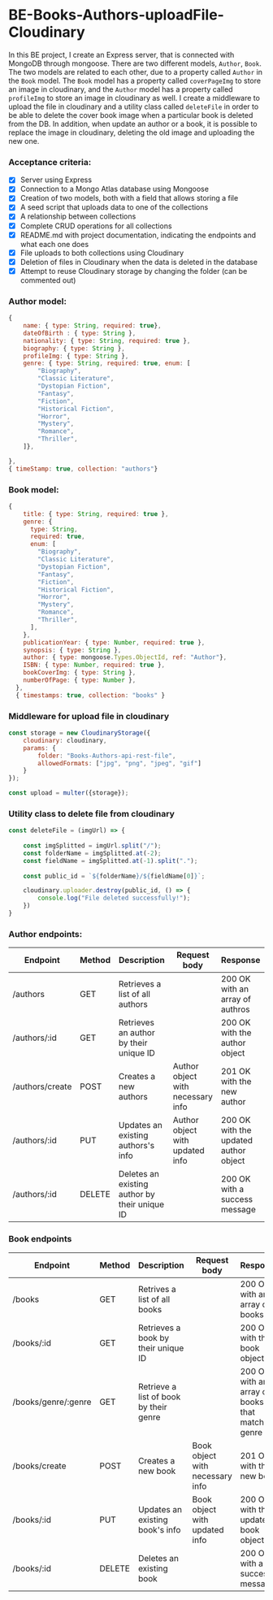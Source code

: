 # BE-Books-Authors-uploadFile-Cloudinary

In this BE project, I create an Express server, that is connected with MongoDB through mongoose. There are two different models, `Author`, `Book`. The two models are related to each other, due to a property called `Author` in the `Book` model.
The `Book` model has a property called `coverPageImg` to store an image in cloudinary, and the `Author` model has a property called `profileImg` to store an image in cloudinary as well.
I create a middleware to upload the file in cloudinary and a utility class called `deleteFile` in order to be able to delete the cover book image when a particular book is deleted from the DB. In addition, when update an author or a book, it is possible to replace the image in cloudinary, deleting the old image and uploading the new one.

### Acceptance criteria:

- [x] Server using Express
- [x] Connection to a Mongo Atlas database using Mongoose
- [x] Creation of two models, both with a field that allows storing a file
- [x] A seed script that uploads data to one of the collections
- [x] A relationship between collections
- [x] Complete CRUD operations for all collections
- [x] README.md with project documentation, indicating the endpoints and what each one does
- [x] File uploads to both collections using Cloudinary
- [x] Deletion of files in Cloudinary when the data is deleted in the database
- [x] Attempt to reuse Cloudinary storage by changing the folder (can be commented out)

### Author model:

```javascript
{
    name: { type: String, required: true},
    dateOfBirth : { type: String },
    nationality: { type: String, required: true },
    biography: { type: String },
    profileImg: { type: String },
    genre: { type: String, required: true, enum: [
        "Biography",
        "Classic Literature",
        "Dystopian Fiction",
        "Fantasy",
        "Fiction",
        "Historical Fiction",
        "Horror",
        "Mystery",
        "Romance",
        "Thriller",
    ]},

},
{ timeStamp: true, collection: "authors"}
```

### Book model:

```javascript
{
    title: { type: String, required: true },
    genre: {
      type: String,
      required: true,
      enum: [
        "Biography",
        "Classic Literature",
        "Dystopian Fiction",
        "Fantasy",
        "Fiction",
        "Historical Fiction",
        "Horror",
        "Mystery",
        "Romance",
        "Thriller",
      ],
    },
    publicationYear: { type: Number, required: true },
    synopsis: { type: String },
    author: { type: mongoose.Types.ObjectId, ref: "Author"},
    ISBN: { type: Number, required: true },
    bookCoverImg: { type: String },
    numberOfPage: { type: Number },
  },
  { timestamps: true, collection: "books" }
```
### Middleware for upload file in cloudinary

```javascript
const storage = new CloudinaryStorage({
    cloudinary: cloudinary,
    params: {
        folder: "Books-Authors-api-rest-file",
        allowedFormats: ["jpg", "png", "jpeg", "gif"]
    }
});

const upload = multer({storage});
```

### Utility class to delete file from cloudinary

```javascript
const deleteFile = (imgUrl) => {
    
    const imgSplitted = imgUrl.split("/");
    const folderName = imgSplitted.at(-2);
    const fieldName = imgSplitted.at(-1).split(".");
  
    const public_id = `${folderName}/${fieldName[0]}`;

    cloudinary.uploader.destroy(public_id, () => {
        console.log("File deleted successfully!");
    })
}

```

### Author endpoints:

| Endpoint       | Method | Description                                   | Request body                      | Response                              |
|-----------------|--------|-----------------------------------------------|-----------------------------------|---------------------------------------|
| /authors        | GET    | Retrieves a list of all authors               |                                   | 200 OK with an array of authros       |
| /authors/:id    | GET    | Retrieves an author by their unique ID        |                                   | 200 OK with the author object         |
| /authors/create | POST   | Creates a new authors                         | Author object with necessary info | 201 OK with the new author            |
| /authors/:id    | PUT    | Updates an existing authors's info            | Author object with updated info   | 200 OK with the updated author object |
| /authors/:id    | DELETE | Deletes an existing author by their unique ID |                                   | 200 OK with a success message         |

### Book endpoints

| Endpoint            | Method | Description                            | Request body                    | Response                                           |
|---------------------|--------|----------------------------------------|---------------------------------|----------------------------------------------------|
| /books              | GET    | Retrives a list of all books           |                                 | 200 OK with an array of books                      |
| /books/:id          | GET    | Retrieves a book by their unique ID    |                                 | 200 OK with the book object                        |
| /books/genre/:genre | GET    | Retrieve a list of book by their genre |                                 | 200 OK with an array of books that match the genre |
| /books/create       | POST   | Creates a new book                     | Book object with necessary info | 201 OK with the new book                           |
| /books/:id          | PUT    | Updates an existing book's info        | Book object with updated info   | 200 OK with the updated book object                |
| /books/:id          | DELETE | Deletes an existing book               |                                 | 200 OK with a success message                      |